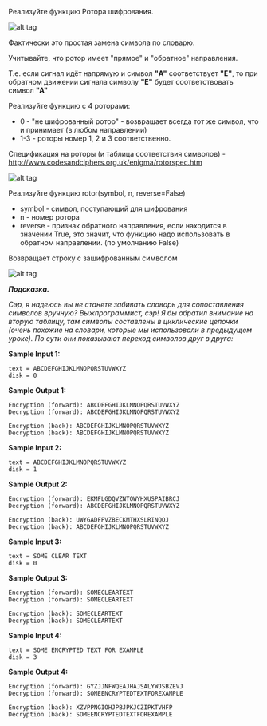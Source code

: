 Реализуйте функцию Ротора шифрования.

![alt tag](https://github.com/Xelerezex/learning-space/tree/learning-space/stepik-courses/stepik-practice-python-math/3-facultative/4.7-enigma/step-2/Source/1.png)

Фактически это простая замена символа по словарю.

Учитывайте, что ротор имеет "прямое" и "обратное" направления.

Т.е. если сигнал идёт напрямую и символ **"A"** соответствует **"E"**, то при обратном движении сигнала символу **"E"** будет соответствовать символ **"А"**

Реализуйте функцию с 4 роторами:

-    0 - "не шифрованный ротор" - возвращает всегда тот же символ, что и принимает (в любом направлении)
-    1-3 - роторы номер 1, 2 и 3 соответственно.

Спецификация на роторы (и таблица соответствия символов) - http://www.codesandciphers.org.uk/enigma/rotorspec.htm

![alt tag](https://github.com/Xelerezex/learning-space/tree/learning-space/stepik-courses/stepik-practice-python-math/3-facultative/4.7-enigma/step-2/Source/2.png)

Реализуйте функцию rotor(symbol, n, reverse=False)

-    symbol - символ, поступающий для шифрования
-    n - номер ротора
-    reverse - признак обратного направления, если находится в значении True, это значит, что функцию надо использовать в обратном направлении. (по умолчанию False)

Возвращает строку с зашифрованным символом

![alt tag](https://github.com/Xelerezex/learning-space/tree/learning-space/stepik-courses/stepik-practice-python-math/3-facultative/4.7-enigma/step-2/Source/3.png)

***Подсказка.***

_Сэр, я надеюсь вы не станете забивать словарь для сопоставления символов вручную? Выжпрограммист, сэр! Я бы обратил внимание на вторую таблицу, там символы составлены в циклические цепочки (очень похожие на словари, которые мы использовали в предыдущем уроке). По сути они показывают переход символов друг в друга:_


**Sample Input 1:**

```commandline
text = ABCDEFGHIJKLMNOPQRSTUVWXYZ
disk = 0
```

**Sample Output 1:**

```commandline
Encryption (forward): ABCDEFGHIJKLMNOPQRSTUVWXYZ
Decryption (forward): ABCDEFGHIJKLMNOPQRSTUVWXYZ

Encryption (back): ABCDEFGHIJKLMNOPQRSTUVWXYZ
Decryption (back): ABCDEFGHIJKLMNOPQRSTUVWXYZ
```

**Sample Input 2:**

```commandline
text = ABCDEFGHIJKLMNOPQRSTUVWXYZ
disk = 1
```

**Sample Output 2:**

```commandline
Encryption (forward): EKMFLGDQVZNTOWYHXUSPAIBRCJ
Decryption (forward): ABCDEFGHIJKLMNOPQRSTUVWXYZ

Encryption (back): UWYGADFPVZBECKMTHXSLRINQOJ
Decryption (back): ABCDEFGHIJKLMNOPQRSTUVWXYZ
```

**Sample Input 3:**

```commandline
text = SOME CLEAR TEXT
disk = 0
```

**Sample Output 3:**

```commandline
Encryption (forward): SOMECLEARTEXT
Decryption (forward): SOMECLEARTEXT

Encryption (back): SOMECLEARTEXT
Decryption (back): SOMECLEARTEXT
```

**Sample Input 4:**

```commandline
text = SOME ENCRYPTED TEXT FOR EXAMPLE
disk = 3
```

**Sample Output 4:**

```commandline
Encryption (forward): GYZJJNFWQEAJHAJSALYWJSBZEVJ
Decryption (forward): SOMEENCRYPTEDTEXTFOREXAMPLE

Encryption (back): XZVPPNGIOHJPBJPKJCZIPKTVHFP
Decryption (back): SOMEENCRYPTEDTEXTFOREXAMPLE
```
